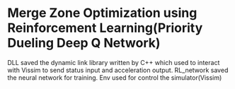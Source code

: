 # Merge Zone Optimization using Reinforcement Learning(Priority Dueling Deep Q Network)
DLL saved the dynamic link library written by C++ which used to interact with Vissim to send status input and acceleration output.
RL_network saved the neural network for training.
Env used for control the simulator(Vissim)
